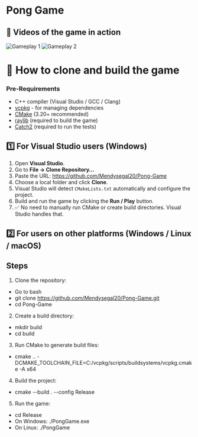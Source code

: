 # Pong Game 


## 🎥 Videos of the game in action
![Gameplay 1](https://github.com/user-attachments/assets/e1512543-3b65-4b80-92b2-f6816064b9c4)
![Gameplay 2](https://github.com/user-attachments/assets/feb81bdf-9d3b-4563-bfff-6b3ae1b9ee40)


# 🚀 How to clone and build the game
### Pre-Requirements
- C++ compiler (Visual Studio / GCC / Clang)
- [vcpkg](https://github.com/microsoft/vcpkg) - for managing dependencies
- [CMake](https://cmake.org/download/) (3.20+ recommended)
- [raylib](https://www.raylib.com/) (required to build the game)
- [Catch2](https://github.com/catchorg/Catch2) (required to run the tests)


## 1️⃣ For Visual Studio users (Windows)

1.  Open **Visual Studio**.  
2.  Go to **File → Clone Repository…**  
3.  Paste the URL: https://github.com/Mendysegal20/Pong-Game
4.  Choose a local folder and click **Clone**.
5.  Visual Studio will detect `CMakeLists.txt` automatically and configure the project.
6.  Build and run the game by clicking the **Run / Play** button.
7.  ✅ No need to manually run CMake or create build directories. Visual Studio handles that.



## 2️⃣ For users on other platforms (Windows / Linux / macOS)
## Steps
  1. Clone the repository:
  - Go to bash
  - git clone https://github.com/Mendysegal20/Pong-Game.git
  - cd Pong-Game


  2. Create a build directory:
  - mkdir build
  - cd build


  3. Run CMake to generate build files:
  - cmake .. -DCMAKE_TOOLCHAIN_FILE=C:/vcpkg/scripts/buildsystems/vcpkg.cmake -A x64


  4. Build the project:
  - cmake --build . --config Release


  5. Run the game:
  
  - cd Release
  - On Windows:
      ./PongGame.exe
  - On Linux:
      ./PongGame
